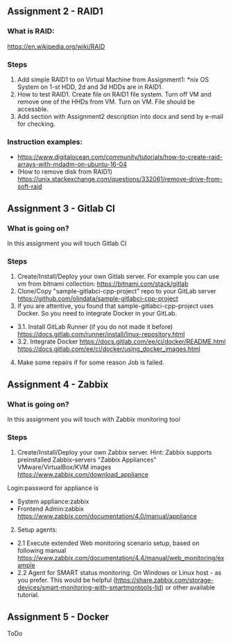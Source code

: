 ## Assignment 2 - RAID1
### What is RAID:
https://en.wikipedia.org/wiki/RAID

### Steps
1. Add simple RAID1 to on Virtual Machine from Assignment1:
*nix OS System on 1-st HDD, 2d and 3d HDDs are in RAID1.
2. How to test RAID1. Create file on RAID1 file system. Turn off VM and remove one of the HHDs from VM. Turn on VM. File should be accessble.
3. Add section with Assignment2 description into docx and send by e-mail for checking.

### Instruction examples:

- https://www.digitalocean.com/community/tutorials/how-to-create-raid-arrays-with-mdadm-on-ubuntu-16-04
- (How to remove disk from RAID1) https://unix.stackexchange.com/questions/332061/remove-drive-from-soft-raid

## Assignment 3 - Gitlab CI
### What is going on?
In this assignment you will touch Gitlab CI

### Steps
1. Create/Install/Deploy your own Gitlab server.
For example you can use vm from bitnami collection: https://bitnami.com/stack/gitlab
2. Clone/Copy "sample-gitlabci-cpp-project" repo to your GitLab server
https://github.com/olindata/sample-gitlabci-cpp-project
3. If you are attentive, you found that sample-gitlabci-cpp-project uses Docker.
So you need to integrate Docker in your GitLab.
* 3.1. Install GitLab Runner (if you do not made it before)
https://docs.gitlab.com/runner/install/linux-repository.html
* 3.2. Integrate Docker
https://docs.gitlab.com/ee/ci/docker/README.html
https://docs.gitlab.com/ee/ci/docker/using_docker_images.html
4. Make some repairs if for some reason Job is failed.

## Assignment 4 - Zabbix

### What is going on?
In this assignment you will touch with Zabbix monitoring tool

### Steps
1. Create/Install/Deploy your own Zabbix server.
Hint: Zabbix supports preinstalled Zabbix-servers "Zabbix Appliances" VMware/VirtualBox/KVM images https://www.zabbix.com/download_appliance

Login:password for appliance is
* System
appliance:zabbix
* Frontend
Admin:zabbix
https://www.zabbix.com/documentation/4.0/manual/appliance

2. Setup agents:
* 2.1 Execute extended Web monitoring scenario setup, based on following manual https://www.zabbix.com/documentation/4.4/manual/web_monitoring/example
* 2.2 Agent for SMART status monitoring. On Windows or Linux host - as you prefer. This would be helpful (https://share.zabbix.com/storage-devices/smart-monitoring-with-smartmontools-lld) or other available tutorial.


## Assignment 5 - Docker
ToDo